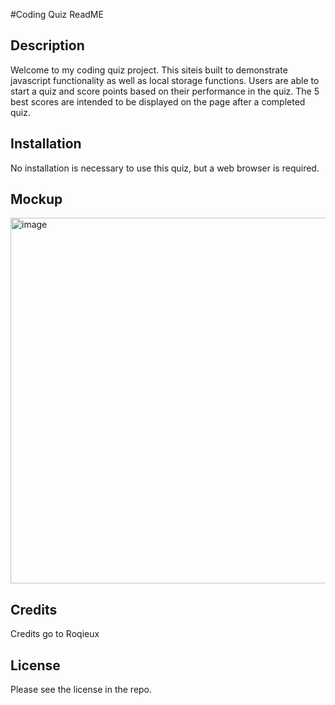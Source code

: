 #Coding Quiz ReadME

## Description

Welcome to my coding quiz project. This siteis built to demonstrate javascript functionality as well as local storage functions. Users are able to start a quiz and score points based on their performance in the quiz. The 5 best scores are intended to be displayed on the page after a completed quiz. 

## Installation

No installation is necessary to use this quiz, but a web browser is required. 

## Mockup 

<img width="585" alt="image" src="https://github.com/Roqieux/Coding-Quiz/assets/133982261/c2c85f86-2029-414d-902d-a87c3ecb39d8">

## Credits 

Credits go to Roqieux

## License 

Please see the license in the repo.

